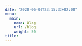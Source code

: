 ```yaml
---
date: "2020-06-04T23:15:33+02:00"
menu:
  main:
    name: Blog
    url: /blog
    weight: 50
title: 
---
```



